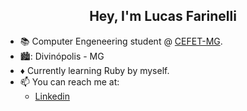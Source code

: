 <h2 align="center"> Hey, I'm Lucas Farinelli </h2>

- :books: Computer Engeneering student @ <a href="https://www.cefetmg.br/" target="_blank">CEFET-MG</a>.
- 🏙️: Divinópolis - MG
- :diamonds: Currently learning Ruby by myself.
- 📫 You can reach me at:
  - <a href="https://www.linkedin.com/in/lucas-farinelli-198a81241/" target="_blank">Linkedin</a>
